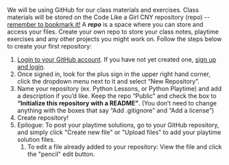 We will be using GitHub for our class materials and exercises. Class materials will be stored on the Code Like a Girl CNY repository (repo) -- [remember to bookmark it!](https://github.com/codelikeagirlcny/python-lessons-cny) A ***repo*** is a space where you can store and access your files. Create your own repo to store your class notes, playtime exercises and any other projects you might work on. Follow the steps below to create your first repository:

1. [Login to your GitHub account](https://github.com/login?return_to=%2Fcodelikeagirlcny%2Fpython-lessons-cny). If you have not yet created one, [sign up and login](https://github.com/join).
2. Once signed in, look for the plus sign in the upper right hand corner, click the dropdown menu next to it and select “New Repository”.
3. Name your repository (ex. Python Lessons, or Python Playtime) and add a description if you’d like. Keep the repo “Public” and check the box to <b>“Initialize this repository with a README”</b>. (You don’t need to change anything with the boxes that say “Add .gitignore” and “Add a license”) 
4. Create repository! 
5. Epilogue: To post your playtime solutions, go to your GitHub repository, and simply click "Create new file" or "Upload files" to add your playtime solution files.
   1. To edit a file already added to your repository: View the file and click the "pencil" edit button.

